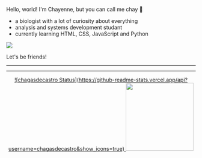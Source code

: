 Hello, world! I'm Chayenne, but you can call me chay 🔮

- a biologist with a lot of curiosity about everything
- analysis and systems development studant
- currently learning HTML, CSS, JavaScript and Python
  
![](https://github.com/chagasdecastro/chagasdecastro/blob/main/Untitled_Artwork.gif)

Let's be friends!

<hr>

<div align="center">
  <a href="https://github.com/chagasdecastro">
    <hr>
    ![chagasdecastro Status](https://github-readme-stats.vercel.app/api?username=chagasdecastro&show_icons=true)
  <img height="180em" src="https://github-readme-stats.vercel.app/api?username=chagasdecastro&show_icons=true&theme=dracula&include_all_commits=true&count_private=false"/>
</div>
